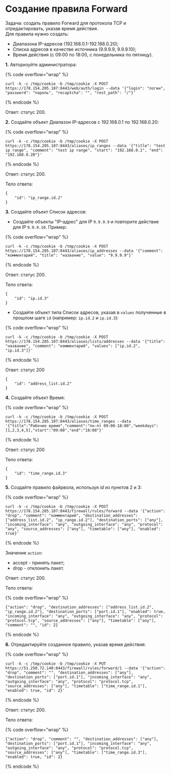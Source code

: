 # Создание правила Forward


Задача: создать правило Forward для протокола TCP и отредактировать, указав время действия. \
Для правила нужно создать:  
* Диапазона IP-адресов (192.168.0.1-192.168.0.20);
* Списка адресов в качестве источника (9.9.9.9, 9.9.9.10);
* Время действия (с 09:00 по 18:00, с понедельника по пятницу).

**1\.** Авторизуйте администратора: 

{% code overflow="wrap" %}
```
curl -k -c /tmp/cookie -b /tmp/cookie -X POST https://178.154.205.107:8443/web/auth/login --data '{"login": "логин", "password": "пароль", "recaptcha": "", "rest_path": "/"}'
```
{% endcode %}

Ответ: статус 200.

**2\.** Создайте объект Диапазон IP-адресов c 192.168.0.1 по 192.168.0.20:

{% code overflow="wrap" %}
```
curl -k -c /tmp/cookie -b /tmp/cookie -X POST https://178.154.205.107:8443/aliases/ip_ranges --data '{"title": "test ip range", "comment": "test ip range", "start": "192.168.0.1", "end": "192.168.0.20"}'
```
{% endcode %}

Ответ: статус 200.

Тело ответа:

```
{
    "id": "ip_range.id.2"
}
```

**3\.** Создайте объект Список адресов:

* Создайте объекты "IP-адрес" для IP `9.9.9.9` и повторите действие для IP `9.9.9.10`. Пример: 

{% code overflow="wrap" %}
```
curl -k -c /tmp/cookie -b /tmp/cookie -X POST https://178.154.205.107:8443/aliases/ip_addresses --data '{"comment": "комментарий", "title": "название", "value": "9.9.9.9"}'
```
{% endcode %}

Ответ: статус 200.

Тело ответа:

```
{
    "id": "ip.id.3"
}
```


* Создайте объект типа Список адресов, указав в `values` полученные в прошлом шаге `id` (например: `ip.id.2` и `ip.id.3`): 

{% code overflow="wrap" %}
```
curl -k -c /tmp/cookie -b /tmp/cookie -X POST https://178.154.205.107:8443/aliases/lists/addresses --data '{"title": "название", "comment": "комментарий", "values": ["ip.id.2", "ip.id.3"]}'
```
{% endcode %}

Ответ: статус 200

```
{
    "id": "address_list.id.2"
}
```

**4\.** Создайте объект Время:

{% code overflow="wrap" %}
```
curl -k -c /tmp/cookie -b /tmp/cookie -X POST https://178.154.205.107:8443/aliases/time_ranges --data '{"title":"Рабочее время","comment":"пн-пт 09:00-18:00","weekdays":[1,2,3,4,5],"start":"09:00","end":"18:00"}'
```
{% endcode %}

Ответ: статус 200

Тело ответа:

```
{
    "id": "time_range.id.3"
}
```

**5\.** Создайте правило файрвола, используя *id* из пунктов 2 и 3:

{% code overflow="wrap" %}
```
curl -k -c /tmp/cookie -b /tmp/cookie -X POST https://178.154.205.107:8443/firewall/rules/forward --data '{"action": "drop", "comment": "комментарий", "destination_addresses": ["address_list.id.2", "ip_range.id.2"], "destination_ports": ["any"], "incoming_interface": "any", "outgoing_interface": "any", "protocol": "any", "source_addresses": ["any"], "timetable": ["any"], "enabled": true}'
```
{% endcode %}

Значение `action`: 
* accept - принять пакет; 
* drop - отклонить пакет.

Ответ: статус 200.

Тело ответа:

{% code overflow="wrap" %}
```
{"action": "drop", "destination_addresses": ["address_list.id.2", "ip_range.id.2"], "destination_ports": ["port.id.1"], "enabled": true, "incoming_interface": "any", "outgoing_interface": "any", "protocol": "protocol.tcp", "source_addresses": ["any"], "timetable": ["any"], "comment": "", "id": 2}
```
{% endcode %}

**6\.** Отредактируйте созданное правило, указав время действия:

{% code overflow="wrap" %}
```
curl -k -c /tmp/cookie -b /tmp/cookie -X PUT https://51.250.72.140:8443/firewall/rules/forward/1 --data '{"action": "drop", "comment": "", "destination_addresses": ["any"], "destination_ports": ["port.id.1"], "incoming_interface": "any", "outgoing_interface": "any", "protocol": "protocol.tcp", "source_addresses": ["any"], "timetable": ["time_range.id.1"], "enabled": true, "id": 2}'
```
{% endcode %}

Ответ: статус 200.

Тело ответа:

{% code overflow="wrap" %}
```
{"action": "drop", "comment": "", "destination_addresses": ["any"], "destination_ports": ["port.id.1"], "incoming_interface": "any", "outgoing_interface": "any", "protocol": "protocol.tcp", "source_addresses": ["any"], "timetable": ["time_range.id.3"], "enabled": true, "id": 2}
```
{% endcode %}